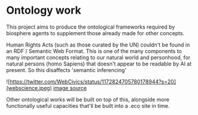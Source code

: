 # Ontology work

This project aims to produce the ontological frameworks required by biosphere agents to supplement those already made for other concepts.

Human Rights Acts (such as those curated by the UN) couldn't be found in an RDF / Semantic Web Format.  This is one of the many components to many important concepts relating to our natural world and personhood, for natural persons (homo Sapiens) that doesn't appear to be readable by AI at present.   So this disaffects 'semantic inferencing'

![https://twitter.com/WebCivics/status/1172824705780178944?s=20](webscience.jpeg)
[image source](https://twitter.com/DameWendyDBE/status/1172470883610431489)

Other ontological works will be built on top of this, alongside more functionally useful capacities that'll be built into a .eco site in time.
